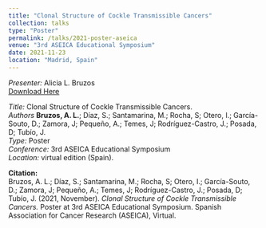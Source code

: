 ```yaml
---
title: "Clonal Structure of Cockle Transmissible Cancers"
collection: talks
type: "Poster"
permalink: /talks/2021-poster-aseica
venue: "3rd ASEICA Educational Symposium"
date: 2021-11-23
location: "Madrid, Spain"
---
```


*Presenter:* Alicia L. Bruzos  
[Download Here]()  

*Title:* Clonal Structure of Cockle Transmissible Cancers.  
*Authors* **Bruzos, A. L.**; Díaz, S.; Santamarina, M.; Rocha, S; Otero, I.; García-Souto, D.;  Zamora, J; Pequeño, A.; Temes, J; Rodríguez-Castro, J.; Posada, D; Tubío, J.  
*Type:* Poster  
*Conference:* 3rd ASEICA Educational Symposium  
*Location:* virtual edition (Spain).  

**Citation:**  
Bruzos, A. L.; Díaz, S.; Santamarina, M.; Rocha, S; Otero, I.; García-Souto, D.;  Zamora, J; Pequeño, A.; Temes, J; Rodríguez-Castro, J.; Posada, D; Tubío, J. (2021, November). _Clonal Structure of Cockle Transmissible Cancers._ Poster at 3rd ASEICA Educational Symposium. Spanish Association for Cancer Research (ASEICA), Virtual.
